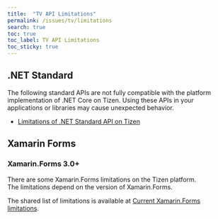 ```yaml
---
title:  "TV API Limitations"
permalink: /issues/tv/limitations
search: true
toc: true
toc_label: TV API Limitations
toc_sticky: true
---
```


## .NET Standard

The following standard APIs are not fully compatible with the platform implementation of .NET Core on Tizen. Using these APIs in your applications or libraries may cause unexpected behavior.

- [Limitations of .NET Standard API on Tizen](https://developer.tizen.org/development/api-reference/.net-application/limitations-.net-standard-api-on-tizen)

## Xamarin Forms
### Xamarin.Forms 3.0+

There are some Xamarin.Forms limitations on the Tizen platform.<br/>
The limitations depend on the version of Xamarin.Forms.

The shared list of limitations is available at [Current Xamarin.Forms limitations](https://developer.tizen.org/development/api-reference/.net-application/current-xamarin.forms-limitations).


